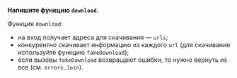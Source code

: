 **Напишите функцию `download`.**

Функция `download`:
- на вход получает адреса для скачивания — `urls`;
- конкурентно скачивает информацию из каждого `url` (для скачивания используйте функцию `fakeDownload`);
- если вызовы `fakeDownload` возвращают ошибки, то нужно вернуть их все (см. `errors.Join`).
